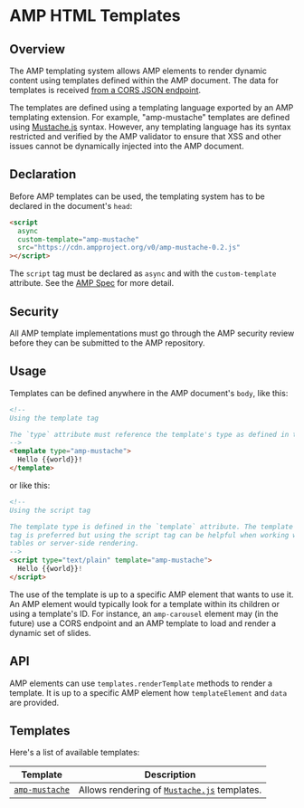 <!---
Copyright 2015 The AMP HTML Authors. All Rights Reserved.

Licensed under the Apache License, Version 2.0 (the "License");
you may not use this file except in compliance with the License.
You may obtain a copy of the License at

      http://www.apache.org/licenses/LICENSE-2.0

Unless required by applicable law or agreed to in writing, software
distributed under the License is distributed on an "AS-IS" BASIS,
WITHOUT WARRANTIES OR CONDITIONS OF ANY KIND, either express or implied.
See the License for the specific language governing permissions and
limitations under the License.
-->

# AMP HTML Templates

## Overview

The AMP templating system allows AMP elements to render dynamic content using
templates defined within the AMP document. The data for templates is received
[from a CORS JSON endpoint](http://stackoverflow.com/questions/40315196/which-amp-extensions-can-fetch-a-response-from-an-endpoint).

The templates are defined using a templating language exported by an AMP
templating extension. For example, "amp-mustache" templates are defined using
[Mustache.js](https://github.com/janl/mustache.js/) syntax. However, any
templating language has its syntax restricted and verified by the AMP validator
to ensure that XSS and other issues cannot be dynamically injected into the AMP
document.

## Declaration

Before AMP templates can be used, the templating system has to be declared in
the document's `head`:

```html
<script
  async
  custom-template="amp-mustache"
  src="https://cdn.ampproject.org/v0/amp-mustache-0.2.js"
></script>
```

The `script` tag must be declared as `async` and with the `custom-template`
attribute. See the [AMP Spec](amp-html-format.md) for more detail.

## Security

All AMP template implementations must go through the AMP security review before
they can be submitted to the AMP repository.

## Usage

Templates can be defined anywhere in the AMP document's `body`, like this:

```html
<!--
Using the template tag

The `type` attribute must reference the template's type as defined in the `custom-template` attribute when the templating system was imported in the document's `head`.
-->
<template type="amp-mustache">
  Hello {{world}}!
</template>
```

or like this:

```html
<!--
Using the script tag

The template type is defined in the `template` attribute. The template
tag is preferred but using the script tag can be helpful when working with
tables or server-side rendering.
-->
<script type="text/plain" template="amp-mustache">
  Hello {{world}}!
</script>
```

The use of the template is up to a specific AMP element that wants to use it. An
AMP element would typically look for a template within its children or using a
template's ID. For instance, an `amp-carousel` element may (in the future) use a
CORS endpoint and an AMP template to load and render a dynamic set of slides.

## API

AMP elements can use `templates.renderTemplate` methods to render a template. It
is up to a specific AMP element how `templateElement` and `data` are provided.

## Templates

Here's a list of available templates:

| Template                                                     | Description                                                                          |
| ------------------------------------------------------------ | ------------------------------------------------------------------------------------ |
| [`amp-mustache`](../extensions/amp-mustache/amp-mustache.md) | Allows rendering of [`Mustache.js`](https://github.com/janl/mustache.js/) templates. |
